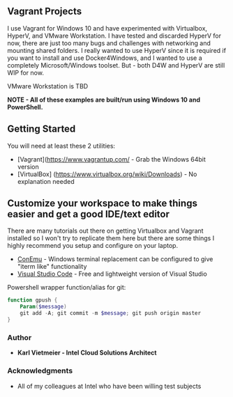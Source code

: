 ## Vagrant Projects

I use Vagrant for Windows 10 and have experimented with Virtualbox, HyperV, and VMware Workstation.  I have tested and discarded HyperV for now, there are just too many bugs and challenges with networking and mounting shared folders.  I really wanted to use HyperV since it is required if you want to install and use Docker4Windows, and I wanted to use a completely Microsoft/Windows toolset.  But - both D4W and HyperV are still WIP for now.

VMware Workstation is TBD

**NOTE - All of these examples are built/run using Windows 10 and PowerShell.**

## Getting Started

You will need at least these 2 utilities:

* [Vagrant](https://www.vagrantup.com/ - Grab the Windows 64bit version
* [VirtualBox] (https://www.virtualbox.org/wiki/Downloads) - No explanation needed

## Customize your workspace to make things easier and get a good IDE/text editor

There are many tutorials out there on getting Virtualbox and Vagrant installed so I won't try to replicate them here but there are some things I highly recommend you setup and configure on your laptop.

* [ConEmu](https://conemu.github.io/) - Windows terminal replacement can be configured to give "iterm like" functionality
* [Visual Studio Code](https://code.visualstudio.com/) - Free and lightweight version of Visual Studio

Powershell wrapper function/alias for git:

~~~powershell
function gpush {
    Param($message)
    git add -A; git commit -m $message; git push origin master
}
~~~

### Author

* **Karl Vietmeier - Intel Cloud Solutions Architect**

### Acknowledgments

* All of my colleagues at Intel who have been willing test subjects